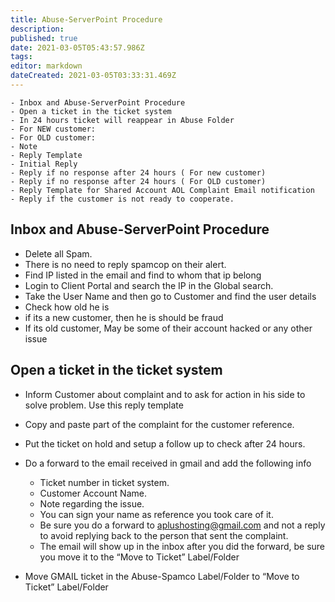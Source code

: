```yaml
---
title: Abuse-ServerPoint Procedure
description: 
published: true
date: 2021-03-05T05:43:57.986Z
tags: 
editor: markdown
dateCreated: 2021-03-05T03:33:31.469Z
---
```




```
- Inbox and Abuse-ServerPoint Procedure
- Open a ticket in the ticket system
- In 24 hours ticket will reappear in Abuse Folder
- For NEW customer:
- For OLD customer:
- Note
- Reply Template
- Initial Reply
- Reply if no response after 24 hours ( For new customer)
- Reply if no response after 24 hours ( For OLD customer)
- Reply Template for Shared Account AOL Complaint Email notification 
- Reply if the customer is not ready to cooperate.
```

## Inbox and Abuse-ServerPoint Procedure

- Delete all Spam.
- There is no need to reply spamcop on their alert.
- Find IP listed in the email and find to whom that ip belong
- Login to Client Portal and search the IP in the Global search.
- Take the User Name and then go to Customer and find the user details
- Check how old he is
- if its a new customer, then he is should be fraud
- If its old customer, May be some of their account hacked or any other issue

## Open a ticket in the ticket system

- Inform Customer about complaint and to ask for action in his side to solve problem. Use this reply template

- Copy and paste part of the complaint for the customer reference.
- Put the ticket on hold and setup a follow up to check after 24 hours.
- Do a forward to the email received in gmail and add the following info
  - Ticket number in ticket system.
  - Customer Account Name.
  - Note regarding the issue.
  - You can sign your name as reference you took care of it.
  - Be sure you do a forward to aplushosting@gmail.com and not    a reply to avoid replying back to the person that sent the    complaint.
  - The email will show up in the inbox after you did the        forward, be sure you move it to the “Move to Ticket”           Label/Folder
- Move GMAIL ticket in the Abuse-Spamco Label/Folder to “Move to Ticket” Label/Folder



